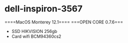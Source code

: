 # dell-inspiron-3567

====MacOS Monterey 12.1====
===OPEN CORE 0.7.6===
- SSD HIKVISION 256gb
- Card wifi BCM94360cs2
